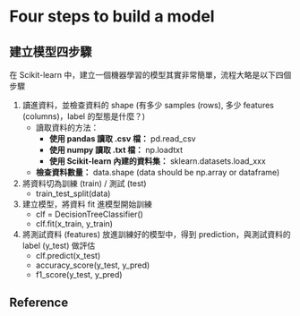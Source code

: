 # Four steps to build a model
## 建立模型四步驟
在 Scikit-learn 中，建立一個機器學習的模型其實非常簡單，流程大略是以下四個步驟

1. 讀進資料，並檢查資料的 shape (有多少 samples (rows), 多少 features (columns)，label 的型態是什麼？)
    - 讀取資料的方法：
        - **使用 pandas 讀取 .csv 檔：** pd.read_csv
        - **使用 numpy 讀取 .txt 檔：** np.loadtxt
        - **使用 Scikit-learn 內建的資料集：** sklearn.datasets.load_xxx
    - **檢查資料數量：** data.shape (data should be np.array or dataframe)
2. 將資料切為訓練 (train) / 測試 (test)
    - train_test_split(data)
3. 建立模型，將資料 fit 進模型開始訓練
    - clf = DecisionTreeClassifier()
    - clf.fit(x_train, y_train)
4. 將測試資料 (features) 放進訓練好的模型中，得到 prediction，與測試資料的 label (y_test) 做評估
    - clf.predict(x_test)
    - accuracy_score(y_test, y_pred)
    - f1_score(y_test, y_pred)

## Reference
